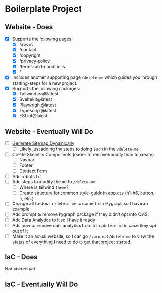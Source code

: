 # Boilerplate Project

## Website - Does

- [x] Supports the following pages:
  - [x] /about
  - [x] /contact
  - [x] /copyright
  - [x] /privacy-policy
  - [x] /terms-and-conditions
  - [x] /
- [x] Includes another supporting page `/delete-me` which guides you through starting-steps for a new project.
- [x] Supports the following packages:
  - [x] Tailwindcss@latest
  - [x] Sveltekit@latest
  - [x] Playwright@latest
  - [x] Typescript@latest
  - [x] ESLint@latest

## Website - Eventually Will Do

- [ ] [Generate Sitemap Dynamically](https://github.com/marketplace/actions/generate-sitemap)
  - [ ] Likely just adding the steps to doing such in the `/delete-me`
- [ ] Create Skeleton Components (easier to remove/modify than to create)
  - [ ] Navbar
  - [ ] Footer
  - [ ] Contact Form
- [ ] Add robots.txt
- [ ] Add steps to modify theme to `/delete-me`.
  - [ ] Where is tailwind `theme`?
  - [ ] Create structure for common style-guide in app.css (h1-h6, button, a, etc.)
- [ ] Change all to-dos in `/delete-me` to come from Hygraph so I have an example
- [ ] Add prompt to remove hygraph package if they didn't opt into CMS.
- [ ] Add Data Analytics to it so I have it ready
- [ ] Add how to remove data analytics from it in `/delete-me` in case they opt out of it
- [ ] Make it an actual website, so I can go `/:project/delete-me` to view the status of everything I need to do to get that project started.

## IaC - Does

Not started yet

## IaC - Eventually Will Do
